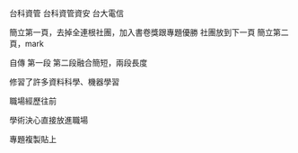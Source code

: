
台科資管
台科資管資安
台大電信



簡立第一頁，去掉全連根社團，加入書卷獎跟專題優勝
社團放到下一頁
簡立第二頁，mark

自傳
第一段
第二段融合簡短，兩段長度

修習了許多資料科學、機器學習

職場經歷往前

學術決心直接放進職場

專題複製貼上

